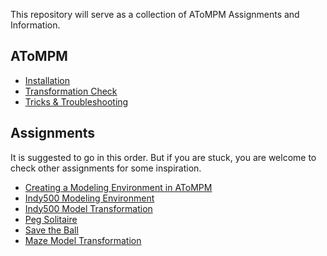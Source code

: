 This repository will serve as a collection of AToMPM Assignments and Information.

## AToMPM
* [Installation](AToMPM&#32;Installation.md)
* [Transformation Check](AToMPM&#32;Transformation&#32;Check.md)
* [Tricks & Troubleshooting](AToMPM%20Tricks%20-%20Troubleshooting.md)

## Assignments

It is suggested to go in this order. But if you are stuck, you are welcome to check other assignments for some inspiration.
* [Creating a Modeling Environment in AToMPM](assignments/Creating&#32;a&#32;Modeling&#32;Environment&#32;in&#32;AToMPM.md)
* [Indy500 Modeling Environment](assignments/Indy500&#32;Modeling&#32;Environment.md)
* [Indy500 Model Transformation](assignments/Indy500&#32;Model&#32;Transformation.md)
* [Peg Solitaire](assignments/Peg&#32;Solitaire.md)
* [Save the Ball](assignments/Save&#32;the&#32;Ball.md)
* [Maze Model Transformation](assignments/Maze&#32;Model&#32;Transformation.md)
